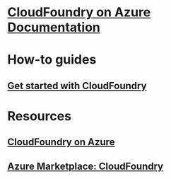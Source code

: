 # [CloudFoundry on Azure Documentation](index.md)
# How-to guides
## [Get started with CloudFoundry](/azure/virtual-machines/linux/cloudfoundry-get-started)
# Resources
## [CloudFoundry on Azure](https://pivotal.io/partners/microsoft)
## [Azure Marketplace: CloudFoundry](https://azuremarketplace.microsoft.com/en-us/marketplace/apps/pivotal.pivotal-cloud-foundry)
